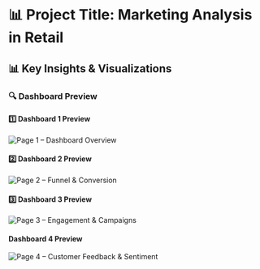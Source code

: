 # 📊 Project Title: Marketing Analysis in Retail


## 📊 Key Insights & Visualizations  

### 🔍 Dashboard Preview  

#### 1️⃣ Dashboard 1 Preview  

![Page 1 – Dashboard Overview](https://drive.google.com/uc?export=view&id=1KKrXr7qWo4-fgRfQc3jvX7RpVU-RUu3G)


#### 2️⃣ Dashboard 2 Preview 

![Page 2 – Funnel & Conversion](https://drive.google.com/uc?export=view&id=1IzoFH04QadHnKLemFnQL68GzwTy3HYeQ)


#### 3️⃣ Dashboard 3 Preview  

![Page 3 – Engagement & Campaigns](https://drive.google.com/uc?export=view&id=1S9TNNJEhPVDQGWgHxAGX5S2af_tYnHsQ)

  
####  Dashboard 4 Preview  

![Page 4 – Customer Feedback & Sentiment](https://drive.google.com/uc?export=view&id=1-M3ulE4JJHozYSQ5OHwyonWuKZdlRWbB)

